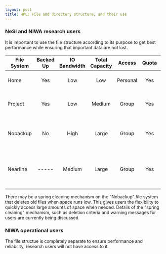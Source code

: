 ```yaml
---
layout: post
title: HPC3 File and directory structure, and their use
---
```


### NeSI and NIWA research users

It is important to use the file structure according to its purpose to get best performance while ensuring that important data are not lost. 

| File System | Backed Up | IO Bandwidth | Total Capacity | Access   | Quota | Usage                                   |
| ----------- |:---------:|:------------:|:--------------:|:--------:|:-----:| --------------------------------------- |
| Home        | Yes       | Low          | Low            | Personal | Yes   | Documentation, source code packages, …  |
| Project     | Yes       | Low          | Medium         | Group    | Yes   | Analysis results, source code, file sharing, ... |
| Nobackup    | No        | High         | Large          | Group    | Yes   | Raw model output - **old files may be "spring cleaned"** |
| Nearline    | -----     | Medium       | Large          | Group    | Yes   | Staging file system for tape archival of research output, no direct access |

There may be a spring cleaning mechanism on the "Nobackup" file system that deletes old files when space runs low. This gives users the flexibility to quickly access large amounts of space when needed. Details of the "spring cleaning" mechanism, such as deletion criteria and warning messages for users are currently being discussed.

### NIWA operational users

The file structue is completely separate to ensure performance and reliability, research users will not have access to it.
